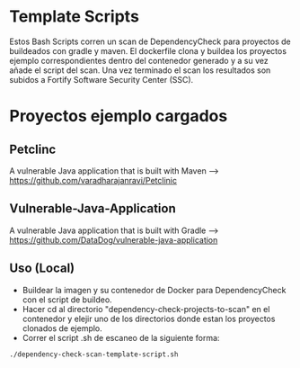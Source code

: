 # Template Scripts

Estos Bash Scripts corren un scan de DependencyCheck para proyectos de buildeados con gradle y maven. 
El dockerfile clona y buildea los proyectos ejemplo correspondientes dentro del contenedor generado y a su vez añade el script del scan.
Una vez terminado el scan los resultados son subidos a Fortify Software Security Center (SSC).

# Proyectos ejemplo cargados

## Petclinc 
A vulnerable Java application that is built with Maven --> https://github.com/varadharajanravi/Petclinic 

## Vulnerable-Java-Application
A vulnerable Java application that is built with Gradle --> https://github.com/DataDog/vulnerable-java-application

## Uso (Local)

* Buildear la imagen y su contenedor de Docker para DependencyCheck con el script de buildeo.
* Hacer cd al directorio "dependency-check-projects-to-scan" en el contenedor y elejir uno de los directorios donde estan los proyectos clonados de ejemplo.
* Correr el script .sh de escaneo de la siguiente forma:

```bash
./dependency-check-scan-template-script.sh
```
